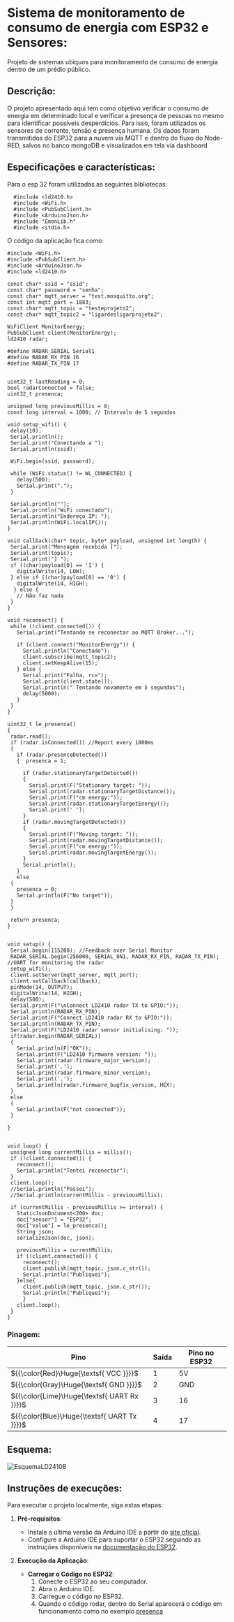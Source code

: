 # Sistema de monitoramento de consumo de energia com ESP32 e Sensores:
Projeto de sistemas ubíquos para monitoramento de consumo de energia dentro de um prédio público.

## Descrição:

O projeto apresentado aqui tem como objetivo verificar o consumo de energia em determinado local e verificar a presença de pessoas no mesmo para identificar possíveis desperdícios. Para isso, foram utilizados os sensores de corrente, tensão e presença humana. Os dados foram transmitidos do ESP32 para a nuvem via MQTT e dentro do fluxo do Node-RED, salvos no banco mongoDB e visualizados em tela via dashboard

## Especificações e características:

Para o esp 32 foram utilizadas as seguintes bibliotecas:
```
  #include <ld2410.h>
  #include <WiFi.h>
  #include <PubSubClient.h>
  #include <ArduinoJson.h>
  #include "EmonLib.h"
  #include <stdio.h>
```
 O código da aplicação fica como:

 ```
 #include <WiFi.h>
#include <PubSubClient.h>
#include <ArduinoJson.h>
#include <ld2410.h>

const char* ssid = "ssid";
const char* password = "senha";
const char* mqtt_server = "test.mosquitto.org";
const int mqtt_port = 1883;
const char* mqtt_topic = "testeprojeto2";
const char* mqtt_topic2 = "ligardesligarprojeto2";

WiFiClient MonitorEnergy;
PubSubClient client(MonitorEnergy);
ld2410 radar;

#define RADAR_SERIAL Serial1
#define RADAR_RX_PIN 16
#define RADAR_TX_PIN 17
   

uint32_t lastReading = 0;
bool radarConnected = false;
uint32_t presenca;

unsigned long previousMillis = 0;
const long interval = 1000; // Intervalo de 5 segundos

void setup_wifi() {
  delay(10);
  Serial.println();
  Serial.print("Conectando a ");
  Serial.println(ssid);

  WiFi.begin(ssid, password);

  while (WiFi.status() != WL_CONNECTED) {
    delay(500);
    Serial.print(".");
  }

  Serial.println("");
  Serial.println("WiFi conectado");
  Serial.println("Endereço IP: ");
  Serial.println(WiFi.localIP());
}

void callback(char* topic, byte* payload, unsigned int length) {
  Serial.print("Mensagem recebida [");
  Serial.print(topic);
  Serial.print("] ");
  if ((char)payload[0] == '1') {
    digitalWrite(14, LOW);
  } else if ((char)payload[0] == '0') {
    digitalWrite(14, HIGH);
   } else {
    // Não faz nada
  }
}

void reconnect() {
  while (!client.connected()) {
    Serial.print("Tentando se reconectar ao MQTT Broker...");
    
    if (client.connect("MonitorEnergy")) {
      Serial.println("Conectado");
      client.subscribe(mqtt_topic2);
      client.setKeepAlive(15);
    } else {
      Serial.print("Falha, rc=");
      Serial.print(client.state());
      Serial.println(" Tentando novamente em 5 segundos");
      delay(5000);
    }
  }
}

uint32_t le_presenca()
{
  radar.read();
  if (radar.isConnected()) //Report every 1000ms
  {
    if (radar.presenceDetected())
    {  presenca = 1;
    
      if (radar.stationaryTargetDetected())
      {
        Serial.print(F("Stationary target: "));
        Serial.print(radar.stationaryTargetDistance());
        Serial.print(F("cm energy:"));
        Serial.print(radar.stationaryTargetEnergy());
        Serial.print(' ');
      }
      if (radar.movingTargetDetected())
      {
        Serial.print(F("Moving target: "));
        Serial.print(radar.movingTargetDistance());
        Serial.print(F("cm energy:"));
        Serial.print(radar.movingTargetEnergy());
      }
      Serial.println();
    }
    else
  {
    presenca = 0;
    Serial.println(F("No target"));
  }
  }
  
  return presenca;
}


void setup() {
  Serial.begin(115200); //Feedback over Serial Monitor
  RADAR_SERIAL.begin(256000, SERIAL_8N1, RADAR_RX_PIN, RADAR_TX_PIN); //UART for monitoring the radar
  setup_wifi();
  client.setServer(mqtt_server, mqtt_port);
  client.setCallback(callback);
  pinMode(14, OUTPUT);
  digitalWrite(14, HIGH);
  delay(500);
  Serial.print(F("\nConnect LD2410 radar TX to GPIO:"));
  Serial.println(RADAR_RX_PIN);
  Serial.print(F("Connect LD2410 radar RX to GPIO:"));
  Serial.println(RADAR_TX_PIN);
  Serial.print(F("LD2410 radar sensor initialising: "));
  if(radar.begin(RADAR_SERIAL))
  {
    Serial.println(F("OK"));
    Serial.print(F("LD2410 firmware version: "));
    Serial.print(radar.firmware_major_version);
    Serial.print('.');
    Serial.print(radar.firmware_minor_version);
    Serial.print('.');
    Serial.println(radar.firmware_bugfix_version, HEX);
  }
  else
  {
    Serial.println(F("not connected"));
  }
  
}


void loop() {
  unsigned long currentMillis = millis();
  if (!client.connected()) {
    reconnect();
    Serial.println("Tentei reconectar");
  }
  client.loop();
  //Serial.println("Passei");
  //Serial.println(currentMillis - previousMillis);

  if (currentMillis - previousMillis >= interval) {
    StaticJsonDocument<200> doc;
    doc["sensor"] = "ESP32";
    doc["value"] = le_presenca();
    String json;
    serializeJson(doc, json);
    
    previousMillis = currentMillis;
    if (!client.connected()) {
      reconnect();
      client.publish(mqtt_topic, json.c_str());
      Serial.println("Publiquei");
    }else{
      client.publish(mqtt_topic, json.c_str());
      Serial.println("Publiquei");
      }
    client.loop();
  }
}
```

### Pinagem:

| Pino          | Saída      | Pino no ESP32          |
| ------------- | ---------- | ---------------------- |
| ${{\color{Red}\Huge{\textsf{  VCC \}}}}\$      | 1          | 5V |
| ${{\color{Gray}\Huge{\textsf{  GND \}}}}\$      | 2         | GND   |
| ${{\color{Lime}\Huge{\textsf{  UART Rx \}}}}\$       | 3         | 16      |
| ${{\color{Blue}\Huge{\textsf{  UART Tx \}}}}\$        | 4         | 17       |


## Esquema:

![EsquemaLD2410B](./esquemaLD241b.png)

## Instruções de execuções:

Para executar o projeto localmente, siga estas etapas:

1. **Pré-requisitos**:
   - Instale a última versão da Arduino IDE a partir do [site oficial](https://www.arduino.cc/en/software).
   - Configure a Arduino IDE para suportar o ESP32 seguindo as instruções disponíveis na [documentação do ESP32](https://docs.espressif.com/projects/arduino-esp32/en/latest/installing.html).

2. **Execução da Aplicação**:
   - **Carregar o Código no ESP32**:
     1. Conecte o ESP32 ao seu computador.
     2. Abra o Arduino IDE.
     3. Carregue o código no ESP32.
     4. Quando o código rodar, dentro do Serial aparecerá o código em funcionamento como no exemplo [presença](./presenca.png)
